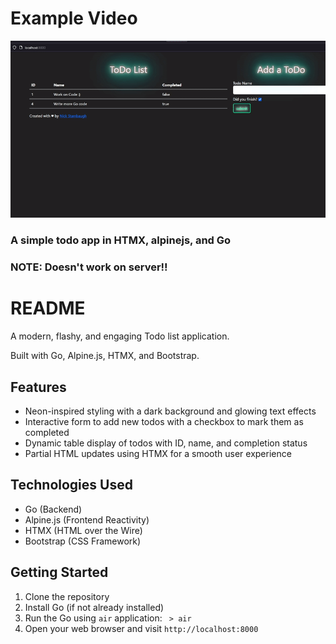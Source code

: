 # Example Video
![](https://github.com/Sieep-Coding/todo-htmx-alpine-go/blob/main/example.gif)

### A simple todo app in HTMX, alpinejs, and Go

### NOTE: Doesn't work on server!!


# README
A modern, flashy, and engaging Todo list application. 

Built with Go, Alpine.js, HTMX, and Bootstrap.

Features
--------

-   Neon-inspired styling with a dark background and glowing text effects
-   Interactive form to add new todos with a checkbox to mark them as completed
-   Dynamic table display of todos with ID, name, and completion status
-   Partial HTML updates using HTMX for a smooth user experience

Technologies Used
-----------------

-   Go (Backend)
-   Alpine.js (Frontend Reactivity)
-   HTMX (HTML over the Wire)
-   Bootstrap (CSS Framework)

Getting Started
---------------

1.  Clone the repository
2.  Install Go (if not already installed)
3.  Run the Go using `air` application: ` > air`
4.  Open your web browser and visit `http://localhost:8000`
